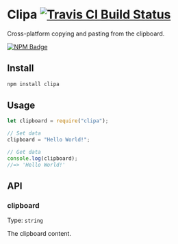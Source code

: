 # Clipa [![Travis CI Build Status](https://img.shields.io/travis/com/Richienb/clipa/master.svg?style=for-the-badge)](https://travis-ci.com/Richienb/clipa)

Cross-platform copying and pasting from the clipboard.

[![NPM Badge](https://nodei.co/npm/clipa.png)](https://npmjs.com/package/clipa)

## Install

```sh
npm install clipa
```

## Usage

```js
let clipboard = require("clipa");

// Set data
clipboard = "Hello World!";

// Get data
console.log(clipboard);
//=> 'Hello World!'
```

## API

### clipboard

Type: `string`

The clipboard content.
